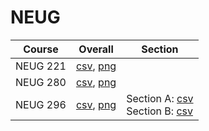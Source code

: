 # NEUG

| Course | Overall | Section |
| ------ | ------- | ------- |
| NEUG 221 | [csv](https://github.com/UCSD-Historical-Enrollment-Data/2025Spring/blob/main/overall/NEUG%20221.csv), [png](https://raw.githubusercontent.com/UCSD-Historical-Enrollment-Data/2025Spring/main/plot_overall/NEUG%20221.png) |  |
| NEUG 280 | [csv](https://github.com/UCSD-Historical-Enrollment-Data/2025Spring/blob/main/overall/NEUG%20280.csv), [png](https://raw.githubusercontent.com/UCSD-Historical-Enrollment-Data/2025Spring/main/plot_overall/NEUG%20280.png) |  |
| NEUG 296 | [csv](https://github.com/UCSD-Historical-Enrollment-Data/2025Spring/blob/main/overall/NEUG%20296.csv), [png](https://raw.githubusercontent.com/UCSD-Historical-Enrollment-Data/2025Spring/main/plot_overall/NEUG%20296.png) | Section A: [csv](https://github.com/UCSD-Historical-Enrollment-Data/2025Spring/blob/main/section/NEUG%20296_A.csv)<br>Section B: [csv](https://github.com/UCSD-Historical-Enrollment-Data/2025Spring/blob/main/section/NEUG%20296_B.csv) |
